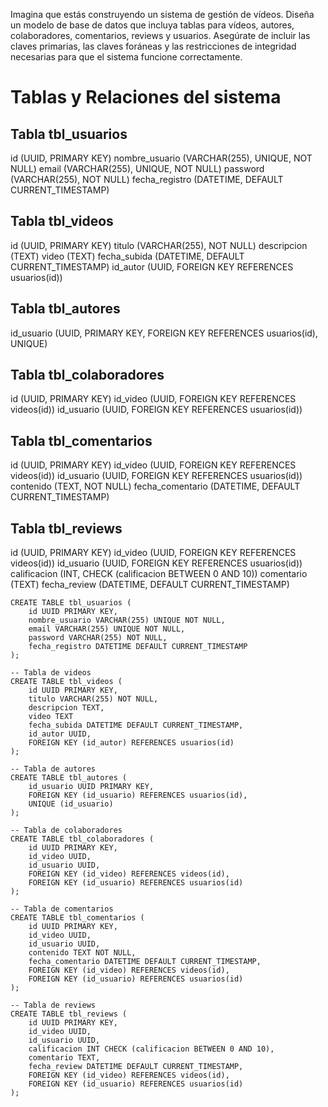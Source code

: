 Imagina que estás construyendo un sistema de gestión de vídeos. Diseña un modelo de
base de datos que incluya tablas para vídeos, autores, colaboradores, comentarios, reviews y usuarios. Asegúrate de incluir las claves primarias, las claves foráneas y las restricciones de integridad necesarias para que el sistema funcione correctamente.

# Tablas y Relaciones del sistema

## Tabla tbl_usuarios

id (UUID, PRIMARY KEY)
nombre_usuario (VARCHAR(255), UNIQUE, NOT NULL)
email (VARCHAR(255), UNIQUE, NOT NULL)
password (VARCHAR(255), NOT NULL)
fecha_registro (DATETIME, DEFAULT CURRENT_TIMESTAMP)

## Tabla tbl_videos

id (UUID, PRIMARY KEY)
titulo (VARCHAR(255), NOT NULL)
descripcion (TEXT)
video (TEXT)
fecha_subida (DATETIME, DEFAULT CURRENT_TIMESTAMP)
id_autor (UUID, FOREIGN KEY REFERENCES usuarios(id))

## Tabla tbl_autores

id_usuario (UUID, PRIMARY KEY, FOREIGN KEY REFERENCES usuarios(id), UNIQUE)

## Tabla tbl_colaboradores

id (UUID, PRIMARY KEY)
id_video (UUID, FOREIGN KEY REFERENCES videos(id))
id_usuario (UUID, FOREIGN KEY REFERENCES usuarios(id))

## Tabla tbl_comentarios

id (UUID, PRIMARY KEY)
id_video (UUID, FOREIGN KEY REFERENCES videos(id))
id_usuario (UUID, FOREIGN KEY REFERENCES usuarios(id))
contenido (TEXT, NOT NULL)
fecha_comentario (DATETIME, DEFAULT CURRENT_TIMESTAMP)

## Tabla tbl_reviews

id (UUID, PRIMARY KEY)
id_video (UUID, FOREIGN KEY REFERENCES videos(id))
id_usuario (UUID, FOREIGN KEY REFERENCES usuarios(id))
calificacion (INT, CHECK (calificacion BETWEEN 0 AND 10))
comentario (TEXT)
fecha_review (DATETIME, DEFAULT CURRENT_TIMESTAMP)

```-- Tabla de usuarios
CREATE TABLE tbl_usuarios (
    id UUID PRIMARY KEY,
    nombre_usuario VARCHAR(255) UNIQUE NOT NULL,
    email VARCHAR(255) UNIQUE NOT NULL,
    password VARCHAR(255) NOT NULL,
    fecha_registro DATETIME DEFAULT CURRENT_TIMESTAMP
);

-- Tabla de videos
CREATE TABLE tbl_videos (
    id UUID PRIMARY KEY,
    titulo VARCHAR(255) NOT NULL,
    descripcion TEXT,
    video TEXT
    fecha_subida DATETIME DEFAULT CURRENT_TIMESTAMP,
    id_autor UUID,
    FOREIGN KEY (id_autor) REFERENCES usuarios(id)
);

-- Tabla de autores
CREATE TABLE tbl_autores (
    id_usuario UUID PRIMARY KEY,
    FOREIGN KEY (id_usuario) REFERENCES usuarios(id),
    UNIQUE (id_usuario)
);

-- Tabla de colaboradores
CREATE TABLE tbl_colaboradores (
    id UUID PRIMARY KEY,
    id_video UUID,
    id_usuario UUID,
    FOREIGN KEY (id_video) REFERENCES videos(id),
    FOREIGN KEY (id_usuario) REFERENCES usuarios(id)
);

-- Tabla de comentarios
CREATE TABLE tbl_comentarios (
    id UUID PRIMARY KEY,
    id_video UUID,
    id_usuario UUID,
    contenido TEXT NOT NULL,
    fecha_comentario DATETIME DEFAULT CURRENT_TIMESTAMP,
    FOREIGN KEY (id_video) REFERENCES videos(id),
    FOREIGN KEY (id_usuario) REFERENCES usuarios(id)
);

-- Tabla de reviews
CREATE TABLE tbl_reviews (
    id UUID PRIMARY KEY,
    id_video UUID,
    id_usuario UUID,
    calificacion INT CHECK (calificacion BETWEEN 0 AND 10),
    comentario TEXT,
    fecha_review DATETIME DEFAULT CURRENT_TIMESTAMP,
    FOREIGN KEY (id_video) REFERENCES videos(id),
    FOREIGN KEY (id_usuario) REFERENCES usuarios(id)
);
```
